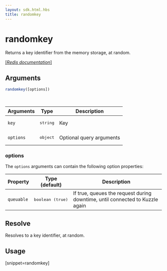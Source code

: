 ```yaml
---
layout: sdk.html.hbs
title: randomkey
---
```


# randomkey

Returns a key identifier from the memory storage, at random.

[[_Redis documentation_]](https://redis.io/commands/randomkey)

## Arguments

```js
randomkey([options])
```

<br/>

| Arguments    | Type    | Description |
|--------------|---------|-------------|
| `key` | <pre>string</pre> | Key |
| ``options`` | <pre>object</pre> | Optional query arguments |

### options

The `options` arguments can contain the following option properties:

| Property   | Type (default)   | Description                       |
| ---------- | ------- | --------------------------------- |
| `queuable` | <pre>boolean (true)</pre> | If true, queues the request during downtime, until connected to Kuzzle again |

## Resolve

Resolves to a key identifier, at random.

## Usage

[snippet=randomkey]
